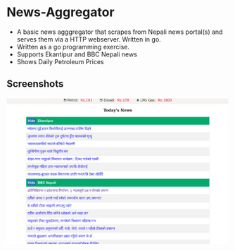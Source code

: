 # News-Aggregator

- A basic news agggregator that scrapes from Nepali news portal(s) and serves them via a HTTP webserver. Written in go.
- Written as a go programming exercise.
- Supports Ekantipur and BBC Nepali news
- Shows Daily Petroleum Prices

## Screenshots

![A basic screenshot](./assets/news-aggregator-updated.png)
